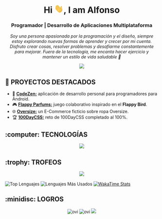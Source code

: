 <h1 align="center">Hi <img src="https://raw.githubusercontent.com/ABSphreak/ABSphreak/master/gifs/Hi.gif" width="30px">, I am Alfonso </h1>
<h3 align="center">Programador | Desarrollo de Aplicaciones Multiplataforma </h3>

<p align="center">
  <em>
    Soy una persona apasionada por la programación y el diseño, siempre estoy explorando nuevas formas de aprender y crecer por mi cuenta. Disfruto crear cosas, resolver problemas y desafiarme constantemente para mejorar. Fuera de la tecnología, me encanta hacer ejercicio y mantener un estilo de vida saludable 🌱
  </em> 
  <br>
</p>

<p align="center">
  <img src="https://komarev.com/ghpvc/?username=alfonsaco&color=red&style=for-the-badge"/>
</p>   

<h2>🚀 PROYECTOS DESTACADOS</h2>
<ul>
  <li>🌸 <a href="https://github.com/alfonsaco/CodeZen/"><b>CodeZen:</b></a> aplicación de desarrollo personal para programadores para Android.</li>
  <li>🎮 <a href="https://github.com/alfonsaco/Flappy-Parfums"><b>Flappy Parfums:</b></a> juego colaborativo inspirado en el <b>Flappy Bird</b>.</li>
  <li>🌐 <a href="https://alfonsaco.github.io/Oversize/"><b>Oversize:</b></a> un E-Commerce ficticio sobre ropa Oversize.</li>
  <li>🏆 <a href="https://github.com/alfonsaco/100DaysCSS/" target="_blank"><b>100DayCSS:</b></a> reto de 100DayCSS completado al 100%.</li>
</ul>

<h2>:computer: TECNOLOGÍAS</h2>
<p align="center">
  <a href="https://skillicons.dev">
    <img src="https://go-skill-icons.vercel.app/api/icons?i=js,html,css,java,git,react,nodejs,sqlite,mariadb,mysql,androidstudio,android,firebase,vscode,idea,eclipse,github,codepen,virtualbox,uml,ps,pr,ai,youtube,windows,linux&theme=dark&perline=10">
  </a>
</p>

<h2>:trophy: TROFEOS</h2>
<p align="center">
   <img src="https://github-profile-trophy.vercel.app/?username=alfonsaco&theme=juicyfresh&no-bg=false" />  
</p>

![Top Lenguajes](https://github-readme-stats.vercel.app/api/top-langs/?username=alfonsaco&layout=compact&langs_count=5)
![Lenguajes Más Usados](https://github-readme-stats.vercel.app/api/top-langs/?username=alfonsaco&layout=donut)
[![WakaTime Stats](https://github-readme-stats.vercel.app/api/wakatime?username=alfonsaco)](https://wakatime.com/@alfonsaco)


<h2>:minidisc: LOGROS</h2>
<p align="center">
  <img src="https://github-readme-stats.vercel.app/api/top-langs?username=alfonsaco&show_icons=true&locale=en&layout=compact&theme=dark" alt="ovi" />
  <img src="https://github-readme-stats.vercel.app/api?username=alfonsaco&show_icons=true&locale=en&theme=dark" alt="ovi" width="410" />
  <img src="https://github-readme-streak-stats.herokuapp.com/?user=alfonsaco&theme=dark" />
</p>
